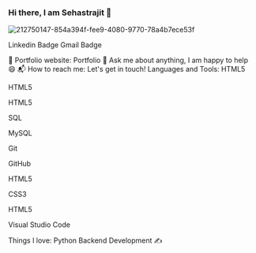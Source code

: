 ### Hi there, I am Sehastrajit 👋

![212750147-854a394f-fee9-4080-9770-78a4b7ece53f](https://github.com/Sehastrajit/Sehastrajit/assets/86580761/7538c33c-4bd4-47c1-9796-ac5b184bd750)


Linkedin Badge Gmail Badge

🎯 Portfolio website: Portfolio
💬 Ask me about anything, I am happy to help 😄
📬 How to reach me: Let's get in touch!
Languages and Tools:
HTML5

HTML5

HTML5

SQL

MySQL

Git

GitHub

HTML5

CSS3

HTML5

Visual Studio Code



Things I love:
Python 
Backend Development ✍️

